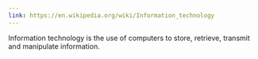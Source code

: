```yaml
---
link: https://en.wikipedia.org/wiki/Information_technology
---
```

Information technology is the use of computers to store, retrieve, transmit and manipulate information.